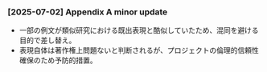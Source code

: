 ### [2025-07-02] Appendix A minor update
- 一部の例文が類似研究における既出表現と酷似していたため、混同を避ける目的で差し替え。
- 表現自体は著作権上問題ないと判断されるが、プロジェクトの倫理的信頼性確保のため予防的措置。
